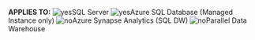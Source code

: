 <Token>**APPLIES TO:** ![yes](media/yes.png)SQL Server ![yes](media/yes.png)Azure SQL Database (Managed Instance only) ![no](media/no.png)Azure Synapse Analytics (SQL DW) ![no](media/no.png)Parallel Data Warehouse </Token>

